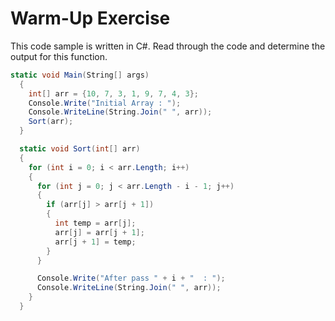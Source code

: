 # Warm-Up Exercise

This code sample is written in C#. Read through the code and determine the output for this function.

```csharp
static void Main(String[] args)
  {
    int[] arr = {10, 7, 3, 1, 9, 7, 4, 3};
    Console.Write("Initial Array : ");
    Console.WriteLine(String.Join(" ", arr));
    Sort(arr);
  }

  static void Sort(int[] arr)
  {
    for (int i = 0; i < arr.Length; i++)
    {
      for (int j = 0; j < arr.Length - i - 1; j++)
      {
        if (arr[j] > arr[j + 1])
        {
          int temp = arr[j];
          arr[j] = arr[j + 1];
          arr[j + 1] = temp;
        }
      }

      Console.Write("After pass " + i + "  : ");
      Console.WriteLine(String.Join(" ", arr));
    }
  }
```
